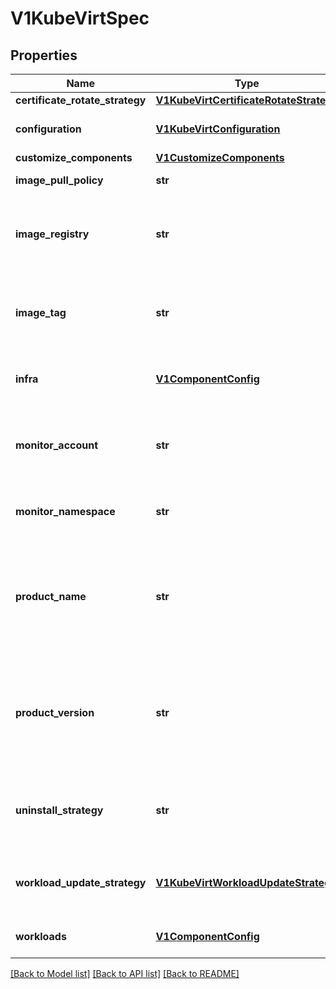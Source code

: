 # V1KubeVirtSpec

## Properties
Name | Type | Description | Notes
------------ | ------------- | ------------- | -------------
**certificate_rotate_strategy** | [**V1KubeVirtCertificateRotateStrategy**](V1KubeVirtCertificateRotateStrategy.md) |  | [optional] 
**configuration** | [**V1KubeVirtConfiguration**](V1KubeVirtConfiguration.md) | holds kubevirt configurations. same as the virt-configMap | [optional] 
**customize_components** | [**V1CustomizeComponents**](V1CustomizeComponents.md) |  | [optional] 
**image_pull_policy** | **str** | The ImagePullPolicy to use. | [optional] 
**image_registry** | **str** | The image registry to pull the container images from Defaults to the same registry the operator&#39;s container image is pulled from. | [optional] 
**image_tag** | **str** | The image tag to use for the continer images installed. Defaults to the same tag as the operator&#39;s container image. | [optional] 
**infra** | [**V1ComponentConfig**](V1ComponentConfig.md) | selectors and tolerations that should apply to KubeVirt infrastructure components | [optional] 
**monitor_account** | **str** | The name of the Prometheus service account that needs read-access to KubeVirt endpoints Defaults to prometheus-k8s | [optional] 
**monitor_namespace** | **str** | The namespace Prometheus is deployed in Defaults to openshift-monitor | [optional] 
**product_name** | **str** | Designate the apps.kubevirt.io/part-of label for KubeVirt components. Useful if KubeVirt is included as part of a product. If ProductName is not specified, the part-of label will be omitted. | [optional] 
**product_version** | **str** | Designate the apps.kubevirt.io/version label for KubeVirt components. Useful if KubeVirt is included as part of a product. If ProductVersion is not specified, KubeVirt&#39;s version will be used. | [optional] 
**uninstall_strategy** | **str** | Specifies if kubevirt can be deleted if workloads are still present. This is mainly a precaution to avoid accidental data loss | [optional] 
**workload_update_strategy** | [**V1KubeVirtWorkloadUpdateStrategy**](V1KubeVirtWorkloadUpdateStrategy.md) | WorkloadUpdateStrategy defines at the cluster level how to handle automated workload updates | [optional] 
**workloads** | [**V1ComponentConfig**](V1ComponentConfig.md) | selectors and tolerations that should apply to KubeVirt workloads | [optional] 

[[Back to Model list]](../README.md#documentation-for-models) [[Back to API list]](../README.md#documentation-for-api-endpoints) [[Back to README]](../README.md)


